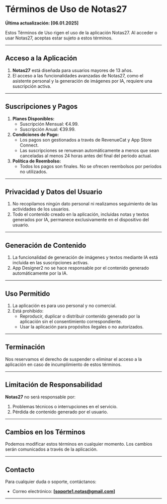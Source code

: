 ﻿# Términos de Uso de Notas27
**Última actualización: [06.01.2025]**

Estos Términos de Uso rigen el uso de la aplicación Notas27. Al acceder o usar Notas27, aceptas estar sujeto a estos términos.

-----
## Acceso a la Aplicación
1. **Notas27** está diseñada para usuarios mayores de 13 años.
1. El acceso a las funcionalidades avanzadas de Notas27, como el asistente personal y la generación de imágenes por IA, requiere una suscripción activa.
-----
## Suscripciones y Pagos
1. **Planes Disponibles:**
   - Suscripción Mensual: €4.99.
   - Suscripción Anual: €39.99.
1. **Condiciones de Pago:**
   - Los pagos son gestionados a través de RevenueCat y App Store Connect.
   - Las suscripciones se renuevan automáticamente a menos que sean canceladas al menos 24 horas antes del final del período actual.
1. **Política de Reembolso:**
   - Todos los pagos son finales. No se ofrecen reembolsos por períodos no utilizados.
-----
## Privacidad y Datos del Usuario
1. No recopilamos ningún dato personal ni realizamos seguimiento de las actividades de los usuarios.
1. Todo el contenido creado en la aplicación, incluidas notas y textos generados por IA, permanece exclusivamente en el dispositivo del usuario.
-----
## Generación de Contenido
1. La funcionalidad de generación de imágenes y textos mediante IA está incluida en las suscripciones activas.
1. App Designer2 no se hace responsable por el contenido generado automáticamente por la IA.
-----
## Uso Permitido
1. La aplicación es para uso personal y no comercial.
1. Está prohibido:
   - Reproducir, duplicar o distribuir contenido generado por la aplicación sin el consentimiento correspondiente.
   - Usar la aplicación para propósitos ilegales o no autorizados.
-----
## Terminación
Nos reservamos el derecho de suspender o eliminar el acceso a la aplicación en caso de incumplimiento de estos términos.

-----
## Limitación de Responsabilidad
**Notas27** no será responsable por:

1. Problemas técnicos o interrupciones en el servicio.
1. Pérdida de contenido generado por el usuario.
-----
## Cambios en los Términos
Podemos modificar estos términos en cualquier momento. Los cambios serán comunicados a través de la aplicación.

-----
## Contacto
Para cualquier duda o soporte, contáctanos:

- Correo electrónico: **[soporte1.notas@gmail.com]**
-----
